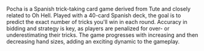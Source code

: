 Pocha is a Spanish trick-taking card game derived from Tute and closely related to Oh Hell. Played with a 40-card Spanish deck, the goal is to predict the exact number of tricks you'll win in each round. Accuracy in bidding and strategy is key, as players are penalized for over- or underestimating their tricks. The game progresses with increasing and then decreasing hand sizes, adding an exciting dynamic to the gameplay.
